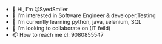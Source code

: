 - 👋 Hi, I’m @SyedSmiler
- 👀 I’m interested in Software Engineer & developer,Testing
- 🌱 I’m currently learning python, java, selenium, SQL
- 💞️ I’m looking to collaborate on (IT feild)
- 📫 How to reach me cl: 9080855547

<!---
SyedSmiler/SyedSmiler is a ✨ special ✨ repository because its `README.md` (this file) appears on your GitHub profile.
You can click the Preview link to take a look at your changes.
--->
